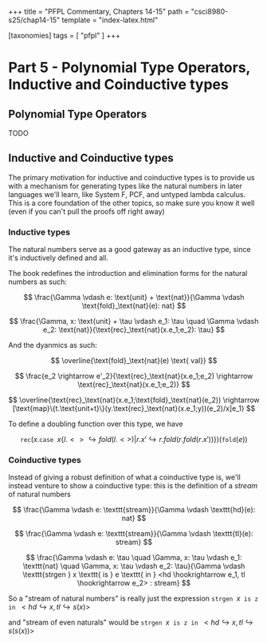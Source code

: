 +++
title = "PFPL Commentary, Chapters 14-15"
path = "csci8980-s25/chap14-15"
template = "index-latex.html"

[taxonomies]
tags = [ "pfpl" ]
+++

# Part 5 - Polynomial Type Operators, Inductive and Coinductive types

## Polynomial Type Operators

TODO

## Inductive and Coinductive types

The primary motivation for inductive and coinductive types is to provide us
with a mechanism for generating types like the natural numbers in later
languages we'll learn, like System F, PCF, and untyped lambda calculus.
This is a core foundation of the other topics, so make sure you know
it well (even if you can't pull the proofs off right away)

### Inductive types

The natural numbers serve as a good gateway as an inductive type,
since it's inductively defined and all.

The book redefines the introduction and elimination forms for
the natural numbers as such:

$$ \frac{\Gamma \vdash e: \text{unit} + \text{nat}}{\Gamma \vdash \text{fold}_\text{nat}(e): nat} $$

$$ \frac{\Gamma, x: \text{unit} + \tau \vdash e_1: \tau \quad \Gamma \vdash e_2: \text{nat}}{\text{rec}_\text{nat}(x.e_1;e_2): \tau} $$


And the dyanmics as such:

$$ \overline{\text{fold}_\text{nat}(e) \text{ val}} $$

$$ \frac{e_2 \rightarrow e'_2}{\text{rec}_\text{nat}(x.e_1;e_2) \rightarrow \text{rec}_\text{nat}(x.e_1;e_2)} $$

$$ \overline{\text{rec}_\text{nat}(x.e_1;\text{fold}_\text{nat}(e_2)) \rightarrow [\text{map}\{t.\text{unit+t}\}(y.\text{rec}_\text{nat}(x.e_1;y))(e_2)/x]e_1} $$

To define a doubling function over this type, we have

$$
\texttt{rec}(x. \texttt{case } x \{ l.<> \hookrightarrow fold(l.<>) | r.x' \hookrightarrow r.fold(r.fold(r.x')) \})(\texttt{fold}(e))
$$

### Coinductive types

Instead of giving a robust definition of what a coinductive type is, we'll
instead venture to show a coinductive type: this is the definition of a
*stream* of natural numbers


$$ \frac{\Gamma \vdash e: \texttt{stream}}{\Gamma \vdash \texttt{hd}(e): nat} $$

$$ \frac{\Gamma \vdash e: \texttt{stream}}{\Gamma \vdash \texttt{tl}(e): stream} $$

$$ \frac{\Gamma \vdash e: \tau \quad \Gamma, x: \tau \vdash e_1: \texttt{nat} \quad \Gamma, x: \tau \vdash e_2: \tau}{\Gamma \vdash \texttt{strgen } x \texttt{ is } e \texttt{ in } <hd \hookrightarrow e_1, tl \hookrightarrow e_2> : stream} $$

So a "stream of natural numbers" is really just the expression
$\texttt{strgen } x \texttt{ is } \texttt{z} \texttt{ in } <hd \hookrightarrow x, tl \hookrightarrow s(x)>$

and "stream of even naturals" would be $\texttt{strgen } x \texttt{ is } \texttt{z} \texttt{ in } <hd \hookrightarrow x, tl \hookrightarrow s(s(x))>$
